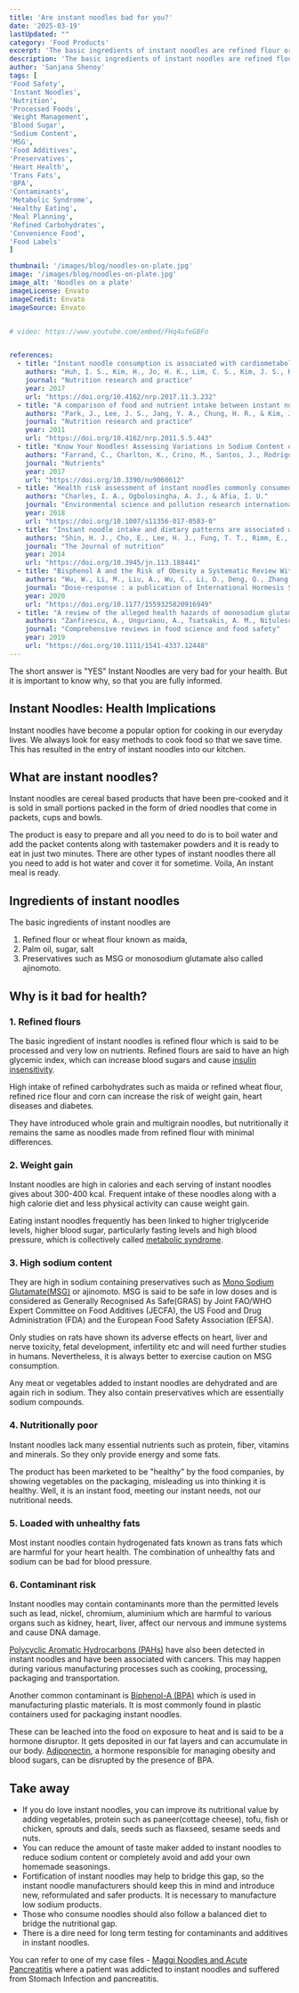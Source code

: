 ```yaml
---
title: 'Are instant noodles bad for you?'
date: '2025-03-19'
lastUpdated: ""
category: 'Food Products'
excerpt: 'The basic ingredients of instant noodles are refined flour or wheat flour known as maida, palm oil, sugar, salt along with preservatives such as MSG or monosodium glutamate also called ajinomoto.'
description: 'The basic ingredients of instant noodles are refined flour or wheat flour known as maida, palm oil, sugar, salt along with preservatives such as MSG or monosodium glutamate also called ajinomoto.'
author: 'Sanjana Shenoy'
tags: [
'Food Safety',
'Instant Noodles',
'Nutrition',
'Processed Foods',
'Weight Management',
'Blood Sugar',
'Sodium Content',
'MSG',
'Food Additives',
'Preservatives',
'Heart Health',
'Trans Fats',
'BPA',
'Contaminants',
'Metabolic Syndrome',
'Healthy Eating',
'Meal Planning',
'Refined Carbohydrates',
'Convenience Food',
'Food Labels'
]

thumbnail: '/images/blog/noodles-on-plate.jpg'
image: '/images/blog/noodles-on-plate.jpg'
image_alt: 'Noodles on a plate'
imageLicense: Envato
imageCredit: Envato
imageSource: Envato


# video: https://www.youtube.com/embed/FHq4ufeG8Fo


references:
  - title: "Instant noodle consumption is associated with cardiometabolic risk factors among college students in Seoul"
    authors: "Huh, I. S., Kim, H., Jo, H. K., Lim, C. S., Kim, J. S., Kim, S. J., Kwon, O., Oh, B., & Chang, N."
    journal: "Nutrition research and practice"
    year: 2017
    url: "https://doi.org/10.4162/nrp.2017.11.3.232"
  - title: "A comparison of food and nutrient intake between instant noodle consumers and non-instant noodle consumers in Korean adults"
    authors: "Park, J., Lee, J. S., Jang, Y. A., Chung, H. R., & Kim, J."
    journal: "Nutrition research and practice"
    year: 2011
    url: "https://doi.org/10.4162/nrp.2011.5.5.443"
  - title: "Know Your Noodles! Assessing Variations in Sodium Content of Instant Noodles across Countries"
    authors: "Farrand, C., Charlton, K., Crino, M., Santos, J., Rodriguez-Fernandez, R., Ni Mhurchu, C., & Webster, J."
    journal: "Nutrients"
    year: 2017
    url: "https://doi.org/10.3390/nu9060612"
  - title: "Health risk assessment of instant noodles commonly consumed in Port Harcourt, Nigeria"
    authors: "Charles, I. A., Ogbolosingha, A. J., & Afia, I. U."
    journal: "Environmental science and pollution research international"
    year: 2018
    url: "https://doi.org/10.1007/s11356-017-0583-0"
  - title: "Instant noodle intake and dietary patterns are associated with distinct cardiometabolic risk factors in Korea"
    authors: "Shin, H. J., Cho, E., Lee, H. J., Fung, T. T., Rimm, E., Rosner, B., Manson, J. E., Wheelan, K., & Hu, F. B."
    journal: "The Journal of nutrition"
    year: 2014
    url: "https://doi.org/10.3945/jn.113.188441"
  - title: "Bisphenol A and the Risk of Obesity a Systematic Review With Meta-Analysis of the Epidemiological Evidence"
    authors: "Wu, W., Li, M., Liu, A., Wu, C., Li, D., Deng, Q., Zhang, B., Du, J., Gao, X., & Hong, Y."
    journal: "Dose-response : a publication of International Hormesis Society"
    year: 2020
    url: "https://doi.org/10.1177/1559325820916949"
  - title: "A review of the alleged health hazards of monosodium glutamate"
    authors: "Zanfirescu, A., Ungurianu, A., Tsatsakis, A. M., Nițulescu, G. M., Kouretas, D., Veskoukis, A., Tsoukalas, D., Engin, A. B., Aschner, M., & Margină, D."
    journal: "Comprehensive reviews in food science and food safety"
    year: 2019
    url: "https://doi.org/10.1111/1541-4337.12448"
---
```


The short answer is "YES" Instant Noodles are very bad for your health. But it is important to know why, so that you are fully informed.

## Instant Noodles: Health Implications

Instant noodles have become a popular option for cooking in our everyday lives. We always look for easy methods to cook food so that we save time. This has resulted in the entry of instant noodles into our kitchen.

## What are instant noodles?

Instant noodles are cereal based products that have been pre-cooked and it is sold in small portions packed in the form of dried noodles that come in packets, cups and bowls. 

The product is easy to prepare and all you need to do is to boil water and add the packet contents along with tastemaker powders and it is ready to eat in just two minutes.
 There are other types of instant noodles there all you need to add is hot water and cover it for sometime. Voila, An instant meal is ready.

## Ingredients of instant noodles

The basic ingredients of instant noodles are 
1. Refined flour or wheat flour known as maida, 
2. Palm oil, sugar, salt 
3. Preservatives such as MSG or monosodium glutamate also called ajinomoto.

## Why is it bad for health?

### 1. Refined flours

The basic ingredient of instant noodles is refined flour which is said to be processed and very low on nutrients. Refined flours are said to have an high glycemic index, which can increase blood sugars and cause [insulin insensitivity](https://www.niddk.nih.gov/health-information/diabetes/overview/what-is-diabetes/prediabetes-insulin-resistance). 

High intake of refined carbohydrates such as maida or refined wheat flour, refined rice flour and corn can increase the risk of weight gain, heart diseases and diabetes.

They have introduced whole grain and multigrain noodles, but nutritionally it remains the same as noodles made from refined flour with minimal differences.

### 2. Weight gain

Instant noodles are high in calories and each serving of instant noodles gives about 300-400 kcal. Frequent intake of these noodles along with a high calorie diet and less physical activity can cause weight gain. 

Eating instant noodles frequently has been linked to higher triglyceride levels, higher blood sugar, particularly fasting levels and high blood pressure, which is collectively called [metabolic syndrome](https://my.clevelandclinic.org/health/diseases/10783-metabolic-syndrome).

### 3. High sodium content

They are high in sodium containing preservatives such as [Mono Sodium Glutamate(MSG)](https://en.wikipedia.org/wiki/Monosodium_glutamate) or ajinomoto. MSG is said to be safe in low doses and is considered as Generally Recognised As Safe(GRAS) by Joint FAO/WHO Expert Committee on Food Additives (JECFA), the US Food and Drug Administration (FDA) and the European Food Safety Association (EFSA). 

Only studies on rats have shown its adverse effects on heart, liver and nerve toxicity, fetal development, infertility etc and will need further studies in humans. Nevertheless, it is always better to exercise caution on MSG consumption.

Any meat or vegetables added to instant noodles are dehydrated and are again rich in sodium. They also contain preservatives which are essentially sodium compounds.

### 4. Nutritionally poor

Instant noodles lack many essential nutrients such as protein, fiber, vitamins and minerals. So they only provide energy and some fats. 

The product has been marketed to be "healthy" by the food companies, by showing vegetables on the packaging, misleading us into thinking it is healthy. Well, it is an instant food, meeting our instant needs, not our nutritional needs.

### 5. Loaded with unhealthy fats

Most instant noodles contain hydrogenated fats known as trans fats which are harmful for your heart health. The combination of unhealthy fats and sodium can be bad for blood pressure.

### 6. Contaminant risk

Instant noodles may contain contaminants more than the permitted levels such as lead, nickel, chromium, aluminium which are harmful to various organs such as kidney, heart, liver, affect our nervous and immune systems and cause DNA damage.

[Polycyclic Aromatic Hydrocarbons (PAHs)](https://www.epa.gov/sites/default/files/2014-03/documents/pahs_factsheet_cdc_2013.pdf) have also been detected in instant noodles and have been associated with cancers. This may happen during various manufacturing processes such as cooking, processing, packaging and transportation.

Another common contaminant is [Biphenol-A (BPA)](https://en.wikipedia.org/wiki/Bisphenol_A) which is used in manufacturing plastic materials. It is most commonly found in plastic containers used for packaging instant noodles. 

These can be leached into the food on exposure to heat and is said to be a hormone disruptor. It gets deposited in our fat layers and can accumulate in our body. [Adiponectin](https://my.clevelandclinic.org/health/articles/22439-adiponectin), a hormone responsible for managing obesity and blood sugars, can be disrupted by the presence of BPA.

## Take away

- If you do love instant noodles, you can improve its nutritional value by adding vegetables, protein such as paneer(cottage cheese), tofu, fish or chicken, sprouts and dals, seeds such as flaxseed, sesame seeds and nuts.
- You can reduce the amount of taste maker added to instant noodles to reduce sodium content or completely avoid and add your own homemade seasonings.
- Fortification of instant noodles may help to bridge this gap, so the instant noodle manufacturers should keep this in mind and introduce new, reformulated and safer products. It is necessary to manufacture low sodium products.
- Those who consume noodles should also follow a balanced diet to bridge the nutritional gap.
- There is a dire need for long term testing for contaminants and additives in instant noodles.

You can refer to one of my case files - [Maggi Noodles and Acute Pancreatitis](https://sanjanashenoy.in/case-files/maggi-noodles-pancreatitis-case) where a patient was addicted to instant noodles and suffered from Stomach Infection and pancreatitis.